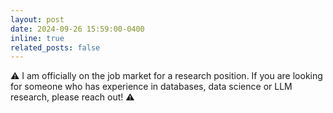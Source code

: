 ```yaml
---
layout: post
date: 2024-09-26 15:59:00-0400
inline: true
related_posts: false
---
```


:warning: I am officially on the job market for a research position. If you are looking for someone who has experience in databases, data science or LLM research, please reach out! :warning:
